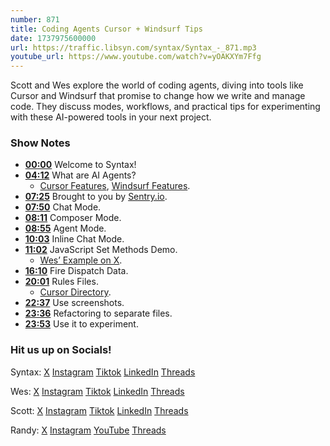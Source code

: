 ```yaml
---
number: 871
title: Coding Agents Cursor + Windsurf Tips
date: 1737975600000
url: https://traffic.libsyn.com/syntax/Syntax_-_871.mp3
youtube_url: https://www.youtube.com/watch?v=yOAKXYm7Ffg
---
```

	
Scott and Wes explore the world of coding agents, diving into tools like Cursor and Windsurf that promise to change how we write and manage code. They discuss modes, workflows, and practical tips for experimenting with these AI-powered tools in your next project.

### Show Notes

* **[00:00](#t=00:00)** Welcome to Syntax!
* **[04:12](#t=04:12)** What are AI Agents?
  * [Cursor Features](https://www.cursor.com/features), [Windsurf Features](https://codeium.com/windsurf).
* **[07:25](#t=07:25)** Brought to you by [Sentry.io](https://sentry.io/syntax).
* **[07:50](#t=07:50)** Chat Mode.
* **[08:11](#t=08:11)** Composer Mode.
* **[08:55](#t=08:55)** Agent Mode.
* **[10:03](#t=10:03)** Inline Chat Mode.
* **[11:02](#t=11:02)** JavaScript Set Methods Demo.
  * [Wes’ Example on X](https://x.com/wesbos/status/1881786548510966102).
* **[16:10](#t=16:10)** Fire Dispatch Data.
* **[20:01](#t=20:01)** Rules Files.
  * [Cursor Directory](https://cursor.directory/).
* **[22:37](#t=22:37)** Use screenshots.
* **[23:36](#t=23:36)** Refactoring to separate files.
* **[23:53](#t=23:53)** Use it to experiment.

### Hit us up on Socials!

Syntax: [X](https://twitter.com/syntaxfm) [Instagram](https://www.instagram.com/syntax_fm/) [Tiktok](https://www.tiktok.com/@syntaxfm) [LinkedIn](https://www.linkedin.com/company/96077407/admin/feed/posts/) [Threads](https://www.threads.net/@syntax_fm)

Wes: [X](https://twitter.com/wesbos) [Instagram](https://www.instagram.com/wesbos/) [Tiktok](https://www.tiktok.com/@wesbos) [LinkedIn](https://www.linkedin.com/in/wesbos/) [Threads](https://www.threads.net/@wesbos)

Scott: [X](https://twitter.com/stolinski) [Instagram](https://www.instagram.com/stolinski/) [Tiktok](https://www.tiktok.com/@stolinski) [LinkedIn](https://www.linkedin.com/in/stolinski/) [Threads](https://www.threads.net/@stolinski)

Randy: [X](https://twitter.com/randyrektor) [Instagram](https://www.instagram.com/randyrektor/) [YouTube](https://www.youtube.com/@randyrektor) [Threads](https://www.threads.net/@randyrektor)